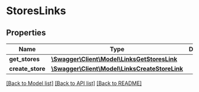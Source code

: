 # StoresLinks

## Properties
Name | Type | Description | Notes
------------ | ------------- | ------------- | -------------
**get_stores** | [**\Swagger\Client\Model\LinksGetStoresLink**](LinksGetStoresLink.md) |  | [optional] 
**create_store** | [**\Swagger\Client\Model\LinksCreateStoreLink**](LinksCreateStoreLink.md) |  | [optional] 

[[Back to Model list]](../README.md#documentation-for-models) [[Back to API list]](../README.md#documentation-for-api-endpoints) [[Back to README]](../README.md)


